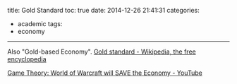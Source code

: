 title: Gold Standard
toc: true
date: 2014-12-26 21:41:31
categories:
- academic
tags:
- economy
---

Also "Gold-based Economy".
[Gold standard - Wikipedia, the free encyclopedia](http://en.wikipedia.org/wiki/Gold_standard)

<!-- more -->

[Game Theory: World of Warcraft will SAVE the Economy - YouTube](https://www.youtube.com/watch?v=fDfNoCjtXvQ&index=14&list=PL35FE5C4B157509C9)
